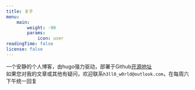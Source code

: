 ```yaml
---
title: 关于
menu:
    main: 
        weight: -90
        params:
            icon: user
readingTime: false
license: false
---
```

一个安静的个人博客，由hugo强力驱动，部署于Github[开源地址](https://github.com/h3ll0www0rld/hugo-blog-source)  
如果您对我的文章或其他有疑问，欢迎联系`h3ll0_w0rld@outlook.com`，在每周六下午统一回复